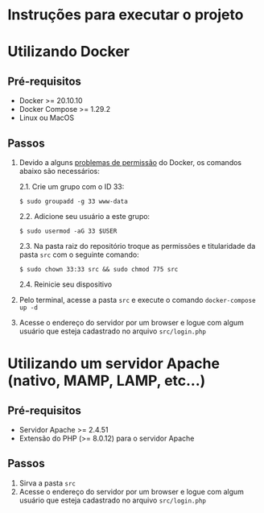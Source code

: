 # Instruções para executar o projeto

# Utilizando Docker

## Pré-requisitos

- Docker >= 20.10.10
- Docker Compose >= 1.29.2
- Linux ou MacOS

## Passos

1. Devido a alguns [problemas de permissão](https://github.com/docker/compose/issues/5507#issuecomment-353890002) do Docker, os comandos abaixo são necessários:

    2.1. Crie um grupo com o ID 33:

    ```
    $ sudo groupadd -g 33 www-data
    ```

    2.2. Adicione seu usuário a este grupo:

    ```
    $ sudo usermod -aG 33 $USER
    ```

    2.3. Na pasta raiz do repositório troque as permissões e titularidade da pasta `src` com o seguinte comando:

    ```
    $ sudo chown 33:33 src && sudo chmod 775 src
    ```

    2.4. Reinicie seu dispositivo

2. Pelo terminal, acesse a pasta `src` e execute o comando `docker-compose up -d`

3. Acesse o endereço do servidor por um browser e logue com algum usuário que esteja cadastrado no arquivo `src/login.php`

# Utilizando um servidor Apache (nativo, MAMP, LAMP, etc...)

## Pré-requisitos

- Servidor Apache >= 2.4.51
- Extensão do PHP (>= 8.0.12) para o servidor Apache

## Passos

1. Sirva a pasta `src`
2. Acesse o endereço do servidor por um browser e logue com algum usuário que esteja cadastrado no arquivo `src/login.php`
